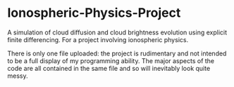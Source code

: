 # Ionospheric-Physics-Project
A simulation of cloud diffusion and cloud brightness evolution using explicit finite differencing. For a project involving ionospheric physics.

There is only one file uploaded: the project is rudimentary and not intended to be a full display of my programming ability. The major aspects of the code are all contained in the same file and so will inevitably look quite messy.
